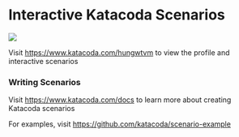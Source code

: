 # Interactive Katacoda Scenarios

[![](http://shields.katacoda.com/katacoda/hungwtvm/count.svg)](https://www.katacoda.com/hungwtvm "Get your profile on Katacoda.com")

Visit https://www.katacoda.com/hungwtvm to view the profile and interactive scenarios

### Writing Scenarios
Visit https://www.katacoda.com/docs to learn more about creating Katacoda scenarios

For examples, visit https://github.com/katacoda/scenario-example
